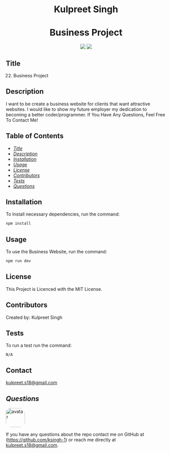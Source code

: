 <h1 align="center">Kulpreet Singh</h1>

<h1 align="center">Business Project</h1>
<p align="center" margin="50px">
    <a>
    <img src="https://img.shields.io/badge/Creator-KSingh-orange"/>
    </a>
    <a>
    <img src="https://img.shields.io/badge/Student-SMU-red"/>
    </a>
</p>

## Title
22. Business Project


## Description
I want to be create a business website for clients that want attractive websites. 
I would like to show my future employer my dedication to becoming a better coder/programmer. 
If You Have Any Questions, Feel Free To Contact Me!

## Table of Contents
* *[Title](#title)*
* *[Description](#description)*
* *[Installation](#installation)*
* *[Usage](#usage)*
* *[License](#license)*
* *[Contributors](#contributors)*
* *[Tests](#tests)*
* *[Questions](#questions)*


## Installation
To Install necessary dependencies, run the command:
```sh
npm install
```

## Usage
To use the Business Website, run the command:
```sh
npm run dev
```

## License
This Project is Licenced with the MIT License.


## Contributors
Created by:
Kulpreet Singh

## Tests
To run a test run the command:
```
N/A
```

## Contact
kulpreet.s18@gmail.com


## *Questions*
<img src="https://avatars1.githubusercontent.com/u/62266210?v=4" alt="avatar" style="border-radius: 15px" width="60"/>

If you have any questions about the repo contact me on GitHub at (https://github.com/ksingh-1)
or reach me directly at <kulpreet.s18@gmail.com>.

